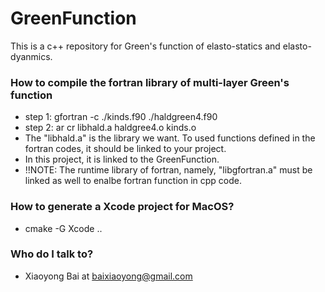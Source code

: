 # GreenFunction #
This is a c++ repository for Green's function of elasto-statics and elasto-dyanmics. 

### How to compile the fortran library of multi-layer Green's function

* step 1: gfortran -c ./kinds.f90 ./haldgreen4.f90
* step 2: ar cr libhald.a haldgree4.o kinds.o
* The "libhald.a" is the library we want. To used functions defined in the fortran codes, it should be linked to your project. 
* In this project, it is linked to the GreenFunction.
* !!NOTE: The runtime library of fortran, namely, "libgfortran.a" must be linked as well to enalbe fortran function in cpp code.

### How to generate a Xcode project for MacOS? ###
* cmake -G Xcode ..

### Who do I talk to? ###

* Xiaoyong Bai at baixiaoyong@gmail.com

